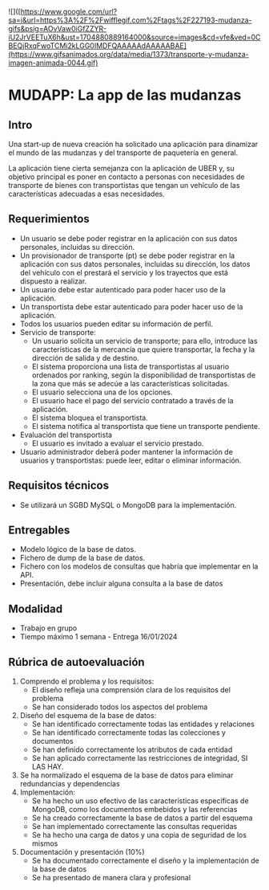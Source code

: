 ![]([https://www.google.com/url?sa=i&url=https%3A%2F%2Fwifflegif.com%2Ftags%2F227193-mudanza-gifs&psig=AOvVaw0iGfZZYR-iU2JrVEETuX6h&ust=1704880889164000&source=images&cd=vfe&ved=0CBEQjRxqFwoTCMi2kLGG0IMDFQAAAAAdAAAAABAE](https://www.gifsanimados.org/data/media/1373/transporte-y-mudanza-imagen-animada-0044.gif)

# MUDAPP: La app de las mudanzas

## Intro
Una start-up de nueva creación ha solicitado una aplicación para dinamizar el mundo de las mudanzas y del transporte de paquetería en general.

La aplicación tiene cierta semejanza con la aplicación de UBER y, su objetivo principal es poner en contacto a personas con necesidades de transporte de bienes con transportistas que tengan un vehículo de las características adecuadas a esas necesidades.

## Requerimientos

- Un usuario se debe poder registrar en la aplicación con sus datos personales, incluidas su dirección.
- Un provisionador de transporte (pt) se debe poder registrar en la aplicación con sus datos personales, incluidas su dirección, los datos del vehículo con el prestará el servicio y los trayectos que está dispuesto a realizar.
- Un usuario debe estar autenticado para poder hacer uso de la aplicación.
- Un transportista debe estar autenticado para poder hacer uso de la aplicación.
- Todos los usuarios pueden editar su información de perfil.
- Servicio de transporte:
  - Un usuario solicita un servicio de transporte; para ello, introduce las características de la mercancía que quiere transportar, la fecha y la dirección de salida y de destino.
  - El sistema proporciona una lista de transportistas al usuario ordenados por ranking, según la disponibilidad de transportistas de la zona que más se adecúe a las características solicitadas.
  - El usuario selecciona una de los opciones.
  - El usuario hace el pago del servicio contratado a través de la aplicación.
  - El sistema bloquea el transportista.
  - El sistema notifica al transportista que tiene un transporte pendiente.
- Evaluación del transportista
  - El usuario es invitado a evaluar el servicio prestado.
- Usuario administrador deberá poder mantener la información de usuarios y transportistas: puede leer, editar o eliminar información.

## Requisitos técnicos

- Se utilizará un SGBD MySQL o MongoDB para la implementación.

## Entregables

- Modelo lógico de la base de datos.
- Fichero de dump de la base de datos.
- Fichero con los modelos de consultas que habría que implementar en la API.
- Presentación, debe incluir alguna consulta a la base de datos

## Modalidad

- Trabajo en grupo
- Tiempo máximo 1 semana - Entrega 16/01/2024

## Rúbrica de autoevaluación

1. Comprendo el problema y los requisitos:
   - El diseño refleja una comprensión clara de los requisitos del problema
   - Se han considerado todos los aspectos del problema
2. Diseño del esquema de la base de datos:
   - Se han identificado correctamente todas las entidades y relaciones
   - Se han identificado correctamente todas las colecciones y documentos
   - Se han definido correctamente los atributos de cada entidad
   - Se han aplicado correctamente las restricciones de integridad, SI LAS HAY.
3. Se ha normalizado el esquema de la base de datos para eliminar redundancias y dependencias
4. Implementación:
   - Se ha hecho un uso efectivo de las características específicas de MongoDB, como los documentos embebidos y las referencias
   - Se ha creado correctamente la base de datos a partir del esquema
   - Se han implementado correctamente las consultas requeridas
   - Se ha hecho una carga de datos y una copia de seguridad de los mismos
5. Documentación y presentación (10%)
   - Se ha documentado correctamente el diseño y la implementación de la base de datos
   - Se ha presentado de manera clara y profesional
